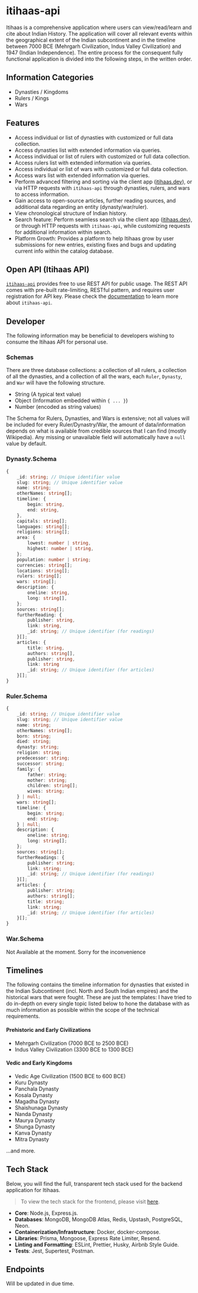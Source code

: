# itihaas-api

Itihaas is a comprehensive application where users can view/read/learn and cite about Indian History. The application will cover all relevant events within the geographical extent of the Indian subcontinent and in the timeline between 7000 BCE (Mehrgarh Civilization, Indus Valley Civilization) and 1947 (Indian Independence). The entire process for the consequent fully functional application is divided into the following steps, in the written order.

## Information Categories

- Dynasties / Kingdoms
- Rulers / Kings
- Wars

## Features

- Access individual or list of dynasties with customized or full data collection.
- Access dynasties list with extended information via queries.
- Access individual or list of rulers with customized or full data collection.
- Access rulers list with extended information via queries.
- Access individual or list of wars with customized or full data collection.
- Access wars list with extended information via queries.
- Perform advanced filtering and sorting via the client app ([itihaas.dev](https://itihaas.dev)), or via HTTP requests with `itihaas-api` through dynasties, rulers, and wars to access information.
- Gain access to open-source articles, further reading sources, and additional data regarding an entity (dynasty/war/ruler).
- View chronological structure of Indian history.
- Search feature: Perform seamless search via the client app ([itihaas.dev](https://itihaas.dev)), or through HTTP requests with `itihaas-api`, while customizing requests for additional information within search.
- Platform Growth: Provides a platform to help Itihaas grow by user submissions for new entries, existing fixes and bugs and updating current info within the catalog database.

## Open API (Itihaas API)

[`itihaas-api`](https://github.com/sunillshastry/itihaas-api) provides free to use REST API for public usage. The REST API comes with pre-built rate-limiting, RESTful pattern, and requires user registration for API key. Please check the [documentation](https://github.com/sunillshastry/itihaas-api) to learn more about `itihaas-api`.

## Developer

The following information may be beneficial to developers wishing to consume the Itihaas API for personal use.

### Schemas

There are three database collections: a collection of all rulers, a collection of all the dynasties, and a collection of all the wars, each `Ruler`, `Dynasty`, and `War` will have the following structure.

- String (A typical text value)
- Object (Information embedded within `{ ... }`)
- Number (encoded as string values)

The Schema for Rulers, Dynasties, and Wars is extensive; not all values will be included for every Ruler/Dynastry/War, the amount of data/information depends on what is available from credible sources that I can find (mostly Wikipedia). Any missing or unavailable field will automatically have a `null` value by default.

### Dynasty.Schema

```typescript
{
	_id: string; // Unique identifier value
	slug: string; // Unique identifier value
	name: string;
	otherNames: string[];
	timeline: {
		begin: string,
		end: string,
	},
	capitals: string[];
	languages: string[];
	religions: string[];
	area: {
		lowest: number | string,
		highest: number | string,
	};
	population: number | string;
	currencies: string[];
	locations: string[];
	rulers: string[];
	wars: string[];
	description: {
		oneline: string,
		long: string[],
	};
	sources: string[];
	furtherReading: {
		publisher: string,
		link: string,
		_id: string; // Unique identifier (for readings)
	}[];
	articles: {
		title: string,
		authors: string[],
		publisher: string,
		link: string
		_id: string; // Unique identifier (for articles)
	}[];
}
```

### Ruler.Schema

```typescript
{
	_id: string; // Unique identifier value
	slug: string; // Unique identifier value
	name: string;
	otherNames: string[];
	born: string;
	died: string;
	dynasty: string;
	religion: string;
	predecessor: string;
	successor: string;
	family: {
		father: string;
		mother: string;
		children: string[];
		wives: string;
	} | null;
	wars: string[];
	timeline: {
		begin: string;
		end: string;
	} | null;
	description: {
		oneline: string;
		long: string[];
	};
	sources: string[];
	furtherReadings: {
		publisher: string;
		link: string;
		_id: string; // Unique identifier (for readings)
	}[];
	articles: {
		publisher: string;
		authors: string[];
		title: string;
		link: string;
		_id: string; // Unique identifier (for articles)
	}[];
}
```

### War.Schema

Not Available at the moment. Sorry for the inconvenience

## Timelines

The following contains the timeline information for dynasties that existed in the Indian Subcontinent (incl. North and South Indian empires) and the historical wars that were fought. These are just the templates: I have tried to do in-depth on every single topic listed below to hone the database with as much information as possible within the scope of the technical requirements.

#### Prehistoric and Early Civilizations

- Mehrgarh Civilization (7000 BCE to 2500 BCE)
- Indus Valley Civilization (3300 BCE to 1300 BCE)

#### Vedic and Early Kingdoms

- Vedic Age Civilization (1500 BCE to 600 BCE)
- Kuru Dynasty
- Panchala Dynasty
- Kosala Dynasty
- Magadha Dynasty
- Shaishunaga Dynasty
- Nanda Dynasty
- Maurya Dynasty
- Shunga Dynasty
- Kanva Dynasty
- Mitra Dynasty

...and more.

## Tech Stack

Below, you will find the full, transparent tech stack used for the backend application for Itihaas.

> To view the tech stack for the frontend, please visit [here](https://github.com/sunillshastry/itihaas-client).

- **Core**: Node.js, Express.js.
- **Databases**: MongoDB, MongoDB Atlas, Redis, Upstash, PostgreSQL, Neon.
- **Containerization/Infrastructure**: Docker, docker-compose.
- **Libraries**: Prisma, Mongoose, Express Rate Limiter, Resend.
- **Linting and Formatting**: ESLint, Prettier, Husky, Airbnb Style Guide.
- **Tests**: Jest, Supertest, Postman.

## Endpoints

Will be updated in due time.
